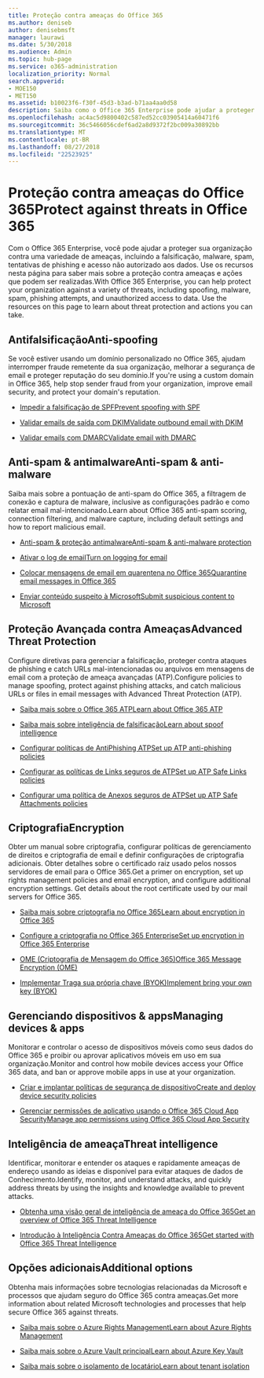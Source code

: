 ```yaml
---
title: Proteção contra ameaças do Office 365
ms.author: deniseb
author: denisebmsft
manager: laurawi
ms.date: 5/30/2018
ms.audience: Admin
ms.topic: hub-page
ms.service: o365-administration
localization_priority: Normal
search.appverid:
- MOE150
- MET150
ms.assetid: b10023f6-f30f-45d3-b3ad-b71aa4aa0d58
description: Saiba como o Office 365 Enterprise pode ajudar a proteger sua organização contra uma variedade de ameaças, incluindo a falsificação, malware, spam, tentativas de phishing e acesso não autorizado aos dados.
ms.openlocfilehash: ac4ac5d9800402c587ed52cc03905414a60471f6
ms.sourcegitcommit: 36c5466056cdef6ad2a8d9372f2bc009a30892bb
ms.translationtype: MT
ms.contentlocale: pt-BR
ms.lasthandoff: 08/27/2018
ms.locfileid: "22523925"
---
```

# <a name="protect-against-threats-in-office-365"></a><span data-ttu-id="fb2ee-103">Proteção contra ameaças do Office 365</span><span class="sxs-lookup"><span data-stu-id="fb2ee-103">Protect against threats in Office 365</span></span>

<span data-ttu-id="fb2ee-p101">Com o Office 365 Enterprise, você pode ajudar a proteger sua organização contra uma variedade de ameaças, incluindo a falsificação, malware, spam, tentativas de phishing e acesso não autorizado aos dados. Use os recursos nesta página para saber mais sobre a proteção contra ameaças e ações que podem ser realizadas.</span><span class="sxs-lookup"><span data-stu-id="fb2ee-p101">With Office 365 Enterprise, you can help protect your organization against a variety of threats, including spoofing, malware, spam, phishing attempts, and unauthorized access to data. Use the resources on this page to learn about threat protection and actions you can take.</span></span>
  
## <a name="anti-spoofing"></a><span data-ttu-id="fb2ee-106">Antifalsificação</span><span class="sxs-lookup"><span data-stu-id="fb2ee-106">Anti-spoofing</span></span>

<span data-ttu-id="fb2ee-107">Se você estiver usando um domínio personalizado no Office 365, ajudam interromper fraude remetente da sua organização, melhorar a segurança de email e proteger reputação do seu domínio.</span><span class="sxs-lookup"><span data-stu-id="fb2ee-107">If you're using a custom domain in Office 365, help stop sender fraud from your organization, improve email security, and protect your domain's reputation.</span></span>
  
- [<span data-ttu-id="fb2ee-108">Impedir a falsificação de SPF</span><span class="sxs-lookup"><span data-stu-id="fb2ee-108">Prevent spoofing with SPF</span></span>](https://go.microsoft.com/fwlink/?linkid=851943)
    
- [<span data-ttu-id="fb2ee-109">Validar emails de saída com DKIM</span><span class="sxs-lookup"><span data-stu-id="fb2ee-109">Validate outbound email with DKIM</span></span>](https://go.microsoft.com/fwlink/?linkid=851944)
    
- [<span data-ttu-id="fb2ee-110">Validar emails com DMARC</span><span class="sxs-lookup"><span data-stu-id="fb2ee-110">Validate email with DMARC</span></span>](https://go.microsoft.com/fwlink/?linkid=832951)
    
## <a name="anti-spam-amp-anti-malware"></a><span data-ttu-id="fb2ee-111">Anti-spam &amp; antimalware</span><span class="sxs-lookup"><span data-stu-id="fb2ee-111">Anti-spam &amp; anti-malware</span></span>

<span data-ttu-id="fb2ee-112">Saiba mais sobre a pontuação de anti-spam do Office 365, a filtragem de conexão e captura de malware, inclusive as configurações padrão e como relatar email mal-intencionado.</span><span class="sxs-lookup"><span data-stu-id="fb2ee-112">Learn about Office 365 anti-spam scoring, connection filtering, and malware capture, including default settings and how to report malicious email.</span></span>
  
- [<span data-ttu-id="fb2ee-113">Anti-spam &amp; proteção antimalware</span><span class="sxs-lookup"><span data-stu-id="fb2ee-113">Anti-spam &amp; anti-malware protection</span></span>](anti-spam-and-anti-malware-protection.md)
    
- [<span data-ttu-id="fb2ee-114">Ativar o log de email</span><span class="sxs-lookup"><span data-stu-id="fb2ee-114">Turn on logging for email</span></span>](https://technet.microsoft.com/en-us/library/dn879651.aspx)
    
- [<span data-ttu-id="fb2ee-115">Colocar mensagens de email em quarentena no Office 365</span><span class="sxs-lookup"><span data-stu-id="fb2ee-115">Quarantine email messages in Office 365</span></span>](quarantine-email-messages.md)
    
- [<span data-ttu-id="fb2ee-116">Enviar conteúdo suspeito à Microsoft</span><span class="sxs-lookup"><span data-stu-id="fb2ee-116">Submit suspicious content to Microsoft</span></span>](https://technet.microsoft.com/en-us/library/dn762129%28v=exchg.150%29.aspx)
    
## <a name="advanced-threat-protection"></a><span data-ttu-id="fb2ee-117">Proteção Avançada contra Ameaças</span><span class="sxs-lookup"><span data-stu-id="fb2ee-117">Advanced Threat Protection</span></span>

<span data-ttu-id="fb2ee-118">Configure diretivas para gerenciar a falsificação, proteger contra ataques de phishing e catch URLs mal-intencionadas ou arquivos em mensagens de email com a proteção de ameaça avançadas (ATP).</span><span class="sxs-lookup"><span data-stu-id="fb2ee-118">Configure policies to manage spoofing, protect against phishing attacks, and catch malicious URLs or files in email messages with Advanced Threat Protection (ATP).</span></span>
  
- [<span data-ttu-id="fb2ee-119">Saiba mais sobre o Office 365 ATP</span><span class="sxs-lookup"><span data-stu-id="fb2ee-119">Learn about Office 365 ATP</span></span>](office-365-atp.md)
    
- [<span data-ttu-id="fb2ee-120">Saiba mais sobre inteligência de falsificação</span><span class="sxs-lookup"><span data-stu-id="fb2ee-120">Learn about spoof intelligence</span></span>](learn-about-spoof-intelligence.md)
    
- [<span data-ttu-id="fb2ee-121">Configurar políticas de AntiPhishing ATP</span><span class="sxs-lookup"><span data-stu-id="fb2ee-121">Set up ATP anti-phishing policies</span></span>](set-up-atp-anti-phishing-policies.md)
    
- [<span data-ttu-id="fb2ee-122">Configurar as políticas de Links seguros de ATP</span><span class="sxs-lookup"><span data-stu-id="fb2ee-122">Set up ATP Safe Links policies</span></span>](set-up-atp-safe-links-policies.md)
    
- [<span data-ttu-id="fb2ee-123">Configurar uma política de Anexos seguros de ATP</span><span class="sxs-lookup"><span data-stu-id="fb2ee-123">Set up ATP Safe Attachments policies</span></span>](set-up-atp-safe-attachments-policies.md)
    
## <a name="encryption"></a><span data-ttu-id="fb2ee-124">Criptografia</span><span class="sxs-lookup"><span data-stu-id="fb2ee-124">Encryption</span></span>

<span data-ttu-id="fb2ee-p102">Obter um manual sobre criptografia, configurar políticas de gerenciamento de direitos e criptografia de email e definir configurações de criptografia adicionais. Obter detalhes sobre o certificado raiz usado pelos nossos servidores de email para o Office 365.</span><span class="sxs-lookup"><span data-stu-id="fb2ee-p102">Get a primer on encryption, set up rights management policies and email encryption, and configure additional encryption settings. Get details about the root certificate used by our mail servers for Office 365.</span></span>
  
- [<span data-ttu-id="fb2ee-127">Saiba mais sobre criptografia no Office 365</span><span class="sxs-lookup"><span data-stu-id="fb2ee-127">Learn about encryption in Office 365</span></span>](encryption.md)
    
- [<span data-ttu-id="fb2ee-128">Configure a criptografia no Office 365 Enterprise</span><span class="sxs-lookup"><span data-stu-id="fb2ee-128">Set up encryption in Office 365 Enterprise</span></span>](set-up-encryption.md)
    
- [<span data-ttu-id="fb2ee-129">OME (Criptografia de Mensagem do Office 365)</span><span class="sxs-lookup"><span data-stu-id="fb2ee-129">Office 365 Message Encryption (OME)</span></span>](ome.md)
    
- [<span data-ttu-id="fb2ee-130">Implementar Traga sua própria chave (BYOK)</span><span class="sxs-lookup"><span data-stu-id="fb2ee-130">Implement bring your own key (BYOK)</span></span>](https://docs.microsoft.com/azure/key-vault/key-vault-hsm-protected-keys#implementing-bring-your-own-key-byok-for-azure-key-vault)
    
## <a name="managing-devices-amp-apps"></a><span data-ttu-id="fb2ee-131">Gerenciando dispositivos &amp; apps</span><span class="sxs-lookup"><span data-stu-id="fb2ee-131">Managing devices &amp; apps</span></span>

<span data-ttu-id="fb2ee-132">Monitorar e controlar o acesso de dispositivos móveis como seus dados do Office 365 e proibir ou aprovar aplicativos móveis em uso em sua organização.</span><span class="sxs-lookup"><span data-stu-id="fb2ee-132">Monitor and control how mobile devices access your Office 365 data, and ban or approve mobile apps in use at your organization.</span></span>
  
- [<span data-ttu-id="fb2ee-133">Criar e implantar políticas de segurança de dispositivo</span><span class="sxs-lookup"><span data-stu-id="fb2ee-133">Create and deploy device security policies</span></span>](https://support.office.com/article/d310f556-8bfb-497b-9bd7-fe3c36ea2fd6)
    
- [<span data-ttu-id="fb2ee-134">Gerenciar permissões de aplicativo usando o Office 365 Cloud App Security</span><span class="sxs-lookup"><span data-stu-id="fb2ee-134">Manage app permissions using Office 365 Cloud App Security</span></span>](manage-app-permissions-in-ocas.md)
    
## <a name="threat-intelligence"></a><span data-ttu-id="fb2ee-135">Inteligência de ameaça</span><span class="sxs-lookup"><span data-stu-id="fb2ee-135">Threat intelligence</span></span>

<span data-ttu-id="fb2ee-136">Identificar, monitorar e entender os ataques e rapidamente ameaças de endereço usando as ideias e disponível para evitar ataques de dados de Conhecimento.</span><span class="sxs-lookup"><span data-stu-id="fb2ee-136">Identify, monitor, and understand attacks, and quickly address threats by using the insights and knowledge available to prevent attacks.</span></span>
  
- [<span data-ttu-id="fb2ee-137">Obtenha uma visão geral de inteligência de ameaça do Office 365</span><span class="sxs-lookup"><span data-stu-id="fb2ee-137">Get an overview of Office 365 Threat Intelligence</span></span>](office-365-ti.md)
    
- [<span data-ttu-id="fb2ee-138">Introdução à Inteligência Contra Ameaças do Office 365</span><span class="sxs-lookup"><span data-stu-id="fb2ee-138">Get started with Office 365 Threat Intelligence</span></span>](get-started-with-ti.md)
    
## <a name="additional-options"></a><span data-ttu-id="fb2ee-139">Opções adicionais</span><span class="sxs-lookup"><span data-stu-id="fb2ee-139">Additional options</span></span>

<span data-ttu-id="fb2ee-140">Obtenha mais informações sobre tecnologias relacionadas da Microsoft e processos que ajudam seguro do Office 365 contra ameaças.</span><span class="sxs-lookup"><span data-stu-id="fb2ee-140">Get more information about related Microsoft technologies and processes that help secure Office 365 against threats.</span></span>
  
- [<span data-ttu-id="fb2ee-141">Saiba mais sobre o Azure Rights Management</span><span class="sxs-lookup"><span data-stu-id="fb2ee-141">Learn about Azure Rights Management</span></span>](https://docs.microsoft.com/information-protection/understand-explore/what-is-azure-rms)
    
- [<span data-ttu-id="fb2ee-142">Saiba mais sobre o Azure Vault principal</span><span class="sxs-lookup"><span data-stu-id="fb2ee-142">Learn about Azure Key Vault</span></span>](https://docs.microsoft.com/azure/key-vault/)
    
- [<span data-ttu-id="fb2ee-143">Saiba mais sobre o isolamento de locatário</span><span class="sxs-lookup"><span data-stu-id="fb2ee-143">Learn about tenant isolation</span></span>](http://download.microsoft.com/download/3/F/0/3F0420A2-657B-44B6-B21E-D7BD98A94390/Tenant%20Isolation%20in%20Office%20365.pdf)
    

